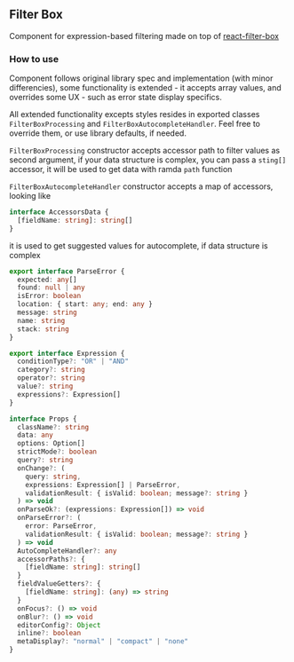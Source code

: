 ## Filter Box

Component for expression-based filtering made on top of [react-filter-box](https://github.com/nhabuiduc/react-filter-box)

### How to use

Component follows original library spec and implementation (with minor differencies),
some functionality is extended - it accepts array values, and overrides some UX -
such as error state display specifics.

All extended functionality excepts styles resides in exported classes `FilterBoxProcessing` and
`FilterBoxAutocompleteHandler`. Feel free to override them, or use library defaults,
if needed.

`FilterBoxProcessing` constructor accepts accessor path to filter values as second argument,
if your data structure is complex, you can pass a `sting[]` accessor, it will be used
to get data with ramda `path` function

`FilterBoxAutocompleteHandler` constructor accepts a map of accessors, looking like

```typescript
interface AccessorsData {
  [fieldName: string]: string[]
}
```

it is used to get suggested values for autocomplete, if data structure is complex

```typescript
export interface ParseError {
  expected: any[]
  found: null | any
  isError: boolean
  location: { start: any; end: any }
  message: string
  name: string
  stack: string
}

export interface Expression {
  conditionType?: "OR" | "AND"
  category?: string
  operator?: string
  value?: string
  expressions?: Expression[]
}

interface Props {
  className?: string
  data: any
  options: Option[]
  strictMode?: boolean
  query?: string
  onChange?: (
    query: string,
    expressions: Expression[] | ParseError,
    validationResult: { isValid: boolean; message?: string }
  ) => void
  onParseOk?: (expressions: Expression[]) => void
  onParseError?: (
    error: ParseError,
    validationResult: { isValid: boolean; message?: string }
  ) => void
  AutoCompleteHandler?: any
  accessorPaths?: {
    [fieldName: string]: string[]
  }
  fieldValueGetters?: {
    [fieldName: string]: (any) => string
  }
  onFocus?: () => void
  onBlur?: () => void
  editorConfig?: Object
  inline?: boolean
  metaDisplay?: "normal" | "compact" | "none"
}
```
